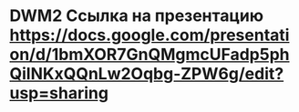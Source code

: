 # DWM2 Ссылка на презентацию https://docs.google.com/presentation/d/1bmXOR7GnQMgmcUFadp5phQilNKxQQnLw2Oqbg-ZPW6g/edit?usp=sharing
